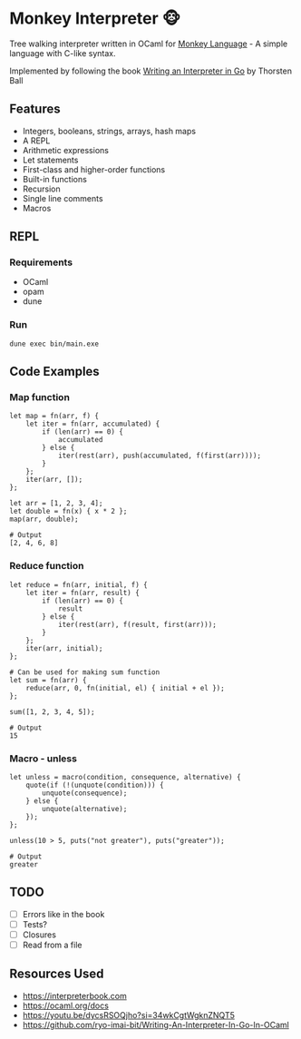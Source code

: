 # Monkey Interpreter 🐵

Tree walking interpreter written in OCaml for [Monkey Language](https://monkeylang.org) - A simple language with C-like syntax.

Implemented by following the book [Writing an Interpreter in Go](https://interpreterbook.com) by Thorsten Ball

## Features

- Integers, booleans, strings, arrays, hash maps
- A REPL
- Arithmetic expressions
- Let statements
- First-class and higher-order functions
- Built-in functions
- Recursion
- Single line comments
- Macros

## REPL

### Requirements

- OCaml
- opam
- dune

### Run

```
dune exec bin/main.exe
```

## Code Examples

### Map function

```
let map = fn(arr, f) {
    let iter = fn(arr, accumulated) {
        if (len(arr) == 0) {
            accumulated
        } else {
            iter(rest(arr), push(accumulated, f(first(arr))));
        }
    };
    iter(arr, []);
};

let arr = [1, 2, 3, 4];
let double = fn(x) { x * 2 };
map(arr, double);

# Output
[2, 4, 6, 8]
```

### Reduce function

```
let reduce = fn(arr, initial, f) {
    let iter = fn(arr, result) {
        if (len(arr) == 0) {
            result
        } else {
            iter(rest(arr), f(result, first(arr)));
        }
    };
    iter(arr, initial);
};

# Can be used for making sum function
let sum = fn(arr) {
    reduce(arr, 0, fn(initial, el) { initial + el });
};

sum([1, 2, 3, 4, 5]);

# Output
15
```

### Macro - unless

```
let unless = macro(condition, consequence, alternative) {
    quote(if (!(unquote(condition))) {
        unquote(consequence);
    } else {
        unquote(alternative);
    });
};

unless(10 > 5, puts("not greater"), puts("greater"));

# Output
greater
```

## TODO

- [ ] Errors like in the book
- [ ] Tests?
- [ ] Closures
- [ ] Read from a file

## Resources Used

- https://interpreterbook.com
- https://ocaml.org/docs
- https://youtu.be/dycsRSOQjho?si=34wkCgtWgknZNQT5
- https://github.com/ryo-imai-bit/Writing-An-Interpreter-In-Go-In-OCaml
